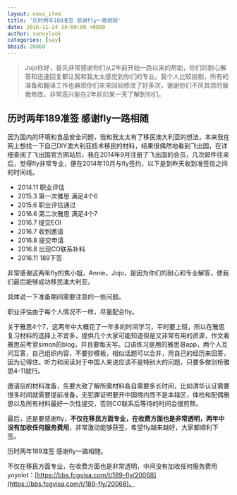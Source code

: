 ```yaml
---
layout: news_item
title: '历时两年189准签 感谢fly一路相随'
date: 2016-11-24 14:00:00 +0800
author: sunnylook
categories: [say]
bbsid: 20068
---
```


> Jojo你好，首先非常感谢你们从2年前开始一路以来的帮助，你们的耐心解答和迅速回复都让我和我太太感觉到你们的专业。我个人比较挑剔，所有的准备和翻译工作也麻烦你们来来回回修改了好多次，谢谢你们不厌其烦的替我修改。非常高兴能在2年前的某一天了解到你们。

## 历时两年189准签 感谢fly一路相随

因为国内的环境和食品安全问题，我和我太太有了移民澳大利亚的想法，本来我在网上想找一下自己DIY澳大利亚技术移民的材料，结果很偶然地看到飞出国，在详细查阅了飞出国官方网站后，我在2014年9月注册了飞出国的会员，几次邮件往来后，觉得fly非常专业，便在2014年10月与fly签约，以下是到昨天收到准签信之间的时间线。

- 2014.11 职业评估
- 2015.3 第一次雅思 满足4个6
- 2015.6 职业评估通过
- 2016.6 第二次雅思 满足4个7
- 2016.7 提交EOI
- 2016.7 收到邀请
- 2016.8 提交申请
- 2016.8 出现CO联系补料
- 2016.11 189下签

非常感谢这两年fly的焦小姐，Annie，Jojo，是因为你们的耐心和专业解答，使我们最后能够成功移民澳大利亚。

具体说一下准备期间需要注意的一些问题。

职业评估由于每个人情况不一样，尽量配合fly。

关于雅思4个7，这两年中大概花了一年多的时间学习，平时要上班，所以在雅思复习材料的选择上不宜多，提供几个大家可能知道但是又非常有用的资源，作文看雅思前考官simon的blog，并且要每天写。口语练习是用的雅思哥app，两个人互问互答，自己组织内容，不要抄模板，相似话题可以合并，用自己的经历来回答，因为记得住。听力和阅读对于中国人来说应该不是特别大的问题，只要多做剑桥雅思4-11就行。

邀请后的材料准备，先要大致了解所需材料各自需要多长时间，比如清华认证需要很多时间就需要提前准备，无犯罪证明要开中国境内而不是本辖区，体检和配偶雅思以及所有材料最好一次性提交，否则CO联系后等待的时间会很煎熬。

最后，还是要感谢fly，**不仅在移民方面专业，在收费方面也是非常透明，两年中没有加收任何服务费用**，非常激动能够获签，希望fly越来越好，大家都顺利下签。

历时两年189准签 感谢fly一路相随。

不仅在移民方面专业，在收费方面也是非常透明，中间没有加收任何服务费用 yoyolot：[https://bbs.fcgvisa.com/t/189-fly/20068](https://bbs.fcgvisa.com/t/189-fly/20068)。